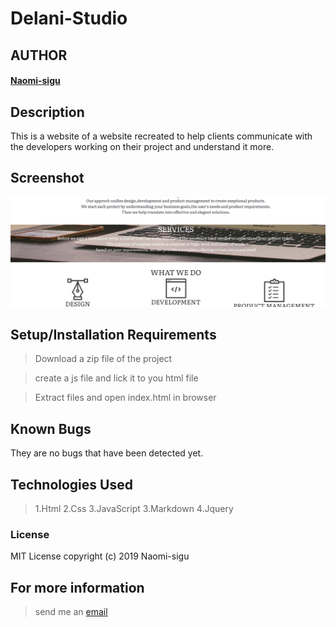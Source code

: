 # Delani-Studio

## AUTHOR
#### [Naomi-sigu](https://github.com/Naomi-sigu)

## Description
This is a website of a website recreated to help clients communicate with the developers working on their project and understand it more.


## Screenshot
<img src="https://github.com/Naomi-sigu/delani/blob/master/delanishoot.png" width="1000">


## Setup/Installation Requirements

> Download a zip file of the project

> create a js file and lick it to you html file

> Extract files and open index.html in browser

## Known Bugs
They are no bugs that have been detected yet.
## Technologies Used
> 1.Html
> 2.Css
> 3.JavaScript
> 3.Markdown
> 4.Jquery

### License
 MIT License
 copyright (c) 2019 Naomi-sigu

 ## For more information
 > send me an [email](siguneema@gmail.com)
